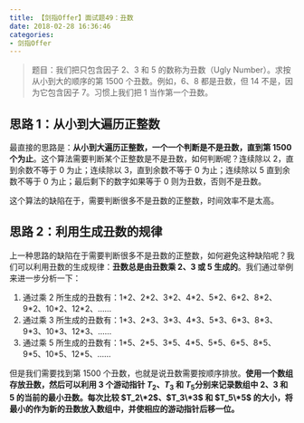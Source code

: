 ```yaml
---
title: 【剑指Offer】面试题49：丑数
date: 2018-02-28 16:36:46
categories:
- 剑指Offer
---
```


> 题目：我们把只包含因子 2、3 和 5 的数称为丑数（Ugly Number）。求按从小到大的顺序的第 1500 个丑数。例如，6、8 都是丑数，但 14 不是，因为它包含因子 7。习惯上我们把 1 当作第一个丑数。

<!-- more -->

## 思路 1：从小到大遍历正整数

最直接的思路是：**从小到大遍历正整数，一个一个判断是不是丑数，直到第 1500 个为止**。这个算法需要判断某个正整数是不是丑数，如何判断呢？连续除以 2，直到余数不等于 0 为止；连续除以 3，直到余数不等于 0 为止；连续除以 5 直到余数不等于 0 为止；最后剩下的数字如果等于 0 则为丑数，否则不是丑数。

这个算法的缺陷在于，需要判断很多不是丑数的正整数，时间效率不是太高。

## 思路 2：利用生成丑数的规律

上一种思路的缺陷在于需要判断很多不是丑数的正整数，如何避免这种缺陷呢？我们可以利用丑数的生成规律：**丑数总是由丑数乘 2、3 或 5 生成的**。我们通过举例来进一步分析一下：

1. 通过乘 2 所生成的丑数有：1\*2、2\*2、3\*2、4\*2、5\*2、6\*2、8\*2、9\*2、10\*2、12\*2、……
2. 通过乘 3 所生成的丑数有：1\*3、2\*3、3\*3、4\*3、5\*3、6\*3、8\*3、9\*3、10\*3、12\*3、……
3. 通过乘 5 所生成的丑数有：1\*5、2\*5、3\*5、4\*5、5\*5、6\*5、8\*5、9\*5、10\*5、12\*5、……

但是我们需要找到第 1500 个丑数，也就是说丑数需要按顺序排放。**使用一个数组存放丑数，然后可以利用 3 个游动指针 $T_2$、$T_3$ 和 $T_5$分别来记录数组中 2、3 和 5 的当前的最小丑数。每次比较 $T_2\*2$、$T_3\*3$ 和 $T_5\*5$ 的大小，将最小的作为新的丑数放入数组中，并使相应的游动指针后移一位。**
